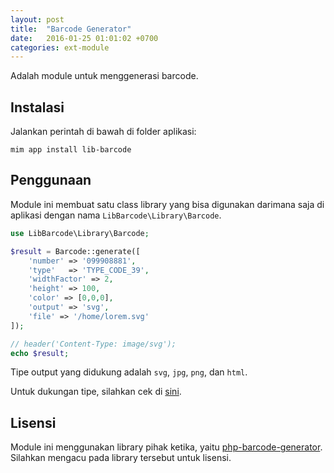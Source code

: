 ```yaml
---
layout: post
title:  "Barcode Generator"
date:   2016-01-25 01:01:02 +0700
categories: ext-module
---
```


Adalah module untuk menggenerasi barcode.

## Instalasi

Jalankan perintah di bawah di folder aplikasi:

```
mim app install lib-barcode
```

## Penggunaan

Module ini membuat satu class library yang bisa digunakan darimana
saja di aplikasi dengan nama `LibBarcode\Library\Barcode`.

```php
use LibBarcode\Library\Barcode;

$result = Barcode::generate([
    'number' => '099908881',
    'type'   => 'TYPE_CODE_39',
    'widthFactor' => 2,
    'height' => 100,
    'color' => [0,0,0],
    'output' => 'svg',
    'file' => '/home/lorem.svg'
]);

// header('Content-Type: image/svg');
echo $result;
```

Tipe output yang didukung adalah `svg`, `jpg`, `png`, dan `html`.

Untuk dukungan tipe, silahkan cek di [sini](https://github.com/picqer/php-barcode-generator).

## Lisensi

Module ini menggunakan library pihak ketika, yaitu
[php-barcode-generator](https://github.com/picqer/php-barcode-generator).
Silahkan mengacu pada library tersebut untuk lisensi.